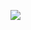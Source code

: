 [![](https://jitpack.io/v/coolfire2015/RxFluxUtils.svg)](https://jitpack.io/#coolfire2015/RxFluxUtils)
